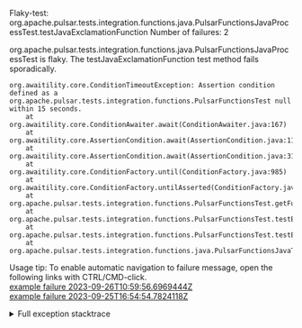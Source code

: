         
Flaky-test: org.apache.pulsar.tests.integration.functions.java.PulsarFunctionsJavaProcessTest.testJavaExclamationFunction
Number of failures: 2

org.apache.pulsar.tests.integration.functions.java.PulsarFunctionsJavaProcessTest is flaky. The testJavaExclamationFunction test method fails sporadically.

```
org.awaitility.core.ConditionTimeoutException: Assertion condition defined as a org.apache.pulsar.tests.integration.functions.PulsarFunctionsTest null within 15 seconds.
	at org.awaitility.core.ConditionAwaiter.await(ConditionAwaiter.java:167)
	at org.awaitility.core.AssertionCondition.await(AssertionCondition.java:119)
	at org.awaitility.core.AssertionCondition.await(AssertionCondition.java:31)
	at org.awaitility.core.ConditionFactory.until(ConditionFactory.java:985)
	at org.awaitility.core.ConditionFactory.untilAsserted(ConditionFactory.java:769)
	at org.apache.pulsar.tests.integration.functions.PulsarFunctionsTest.getFunctionStatus(PulsarFunctionsTest.java:1238)
	at org.apache.pulsar.tests.integration.functions.PulsarFunctionsTest.testExclamationFunction(PulsarFunctionsTest.java:740)
	at org.apache.pulsar.tests.integration.functions.PulsarFunctionsTest.testExclamationFunction(PulsarFunctionsTest.java:672)
	at org.apache.pulsar.tests.integration.functions.java.PulsarFunctionsJavaTest.testJavaExclamationFunction(PulsarFunctionsJavaTest.java:104)
```

Usage tip: To enable automatic navigation to failure message, open the following links with CTRL/CMD-click.  
[example failure 2023-09-26T10:59:56.6969444Z](https://github.com/apache/pulsar/actions/runs/6298840062/job/17135303443#step:11:17557)  
[example failure 2023-09-25T16:54:54.7824118Z](https://github.com/apache/pulsar/actions/runs/6298840062/job/17108689097#step:11:17448)  


<details>
<summary>Full exception stacktrace</summary>
<code><pre>
org.awaitility.core.ConditionTimeoutException: Assertion condition defined as a org.apache.pulsar.tests.integration.functions.PulsarFunctionsTest null within 15 seconds.
	at org.awaitility.core.ConditionAwaiter.await(ConditionAwaiter.java:167)
	at org.awaitility.core.AssertionCondition.await(AssertionCondition.java:119)
	at org.awaitility.core.AssertionCondition.await(AssertionCondition.java:31)
	at org.awaitility.core.ConditionFactory.until(ConditionFactory.java:985)
	at org.awaitility.core.ConditionFactory.untilAsserted(ConditionFactory.java:769)
	at org.apache.pulsar.tests.integration.functions.PulsarFunctionsTest.getFunctionStatus(PulsarFunctionsTest.java:1238)
	at org.apache.pulsar.tests.integration.functions.PulsarFunctionsTest.testExclamationFunction(PulsarFunctionsTest.java:740)
	at org.apache.pulsar.tests.integration.functions.PulsarFunctionsTest.testExclamationFunction(PulsarFunctionsTest.java:672)
	at org.apache.pulsar.tests.integration.functions.java.PulsarFunctionsJavaTest.testJavaExclamationFunction(PulsarFunctionsJavaTest.java:104)
	at java.base/jdk.internal.reflect.NativeMethodAccessorImpl.invoke0(Native Method)
	at java.base/jdk.internal.reflect.NativeMethodAccessorImpl.invoke(NativeMethodAccessorImpl.java:77)
	at java.base/jdk.internal.reflect.DelegatingMethodAccessorImpl.invoke(DelegatingMethodAccessorImpl.java:43)
	at java.base/java.lang.reflect.Method.invoke(Method.java:568)
	at org.testng.internal.invokers.MethodInvocationHelper.invokeMethod(MethodInvocationHelper.java:139)
	at org.testng.internal.invokers.InvokeMethodRunnable.runOne(InvokeMethodRunnable.java:47)
	at org.testng.internal.invokers.InvokeMethodRunnable.call(InvokeMethodRunnable.java:76)
	at org.testng.internal.invokers.InvokeMethodRunnable.call(InvokeMethodRunnable.java:11)
	at java.base/java.util.concurrent.FutureTask.run(FutureTask.java:264)
	at java.base/java.util.concurrent.ThreadPoolExecutor.runWorker(ThreadPoolExecutor.java:1136)
	at java.base/java.util.concurrent.ThreadPoolExecutor$Worker.run(ThreadPoolExecutor.java:635)
	at java.base/java.lang.Thread.run(Thread.java:833)
Caused by: java.util.concurrent.TimeoutException
	at java.base/java.util.concurrent.FutureTask.get(FutureTask.java:204)
	at org.awaitility.core.Uninterruptibles.getUninterruptibly(Uninterruptibles.java:101)
	at org.awaitility.core.Uninterruptibles.getUninterruptibly(Uninterruptibles.java:81)
	at org.awaitility.core.ConditionAwaiter.await(ConditionAwaiter.java:103)
	... 20 more

</pre></code>
</details>

